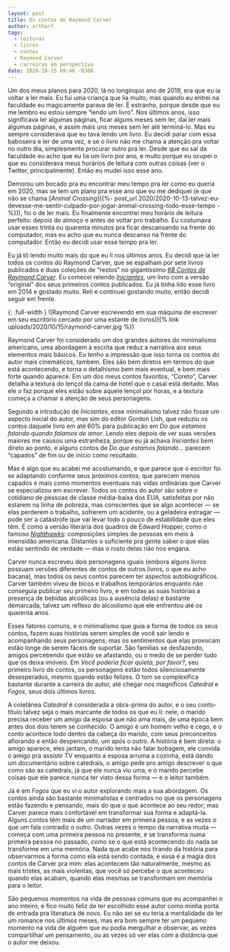 ```yaml
---
layout: post
title: Os contos de Raymond Carver
author: arthurf
tags:
  - leituras
  - livros
  - contos
  - Raymond Carver
  - carreiras em perspectiva
date: 2020-10-15 09:46 -0300
---
```


Um dos meus planos para 2020, lá no longínquo ano de 2019, era que eu ia voltar a ler mais. Eu fui uma criança que lia muito, mas quando eu entrei na faculdade eu magicamente parava de ler. É estranho, porque desde que eu me lembro eu estou sempre “lendo um livro”. Nos últimos anos, isso significava ler algumas páginas, ficar alguns meses sem ler, daí ler mais algumas páginas, e assim mais uns meses sem ler até terminá-lo. Mas eu sempre considerava que eu tava lendo um livro. Eu decidi parar com essa baboseira e ler de uma vez, e se o livro não me chama a atenção pra voltar no outro dia, simplesmente procurar outro pra ler. Desde que eu saí da faculdade eu acho que eu lia um livro por ano, e muito porque eu ocupei o que eu considerava meus horários de leitura com outras coisas (ver o Twitter, principalmente). Então eu mudei isso esse ano.

Demorou um bocado pra eu encontrar meu tempo pra ler como eu queria em 2020, mas se tem um plano pra esse ano que eu me dediquei (e que não se chama [*Animal Crossing*]({%- post_url 2020/2020-10-13-talvez-eu-devesse-me-sentir-culpado-por-jogar-animal-crossing-todo-esse-tempo -%})), foi o de ler mais. Eu finalmente encontrei meu horário de leitura perfeito: depois do almoço e antes de voltar pro trabalho. Eu costumava usar esses trinta ou quarenta minutos pra ficar descansando na frente do computador, mas eu acho que eu nunca descanso na frente do computador. Então eu decidi usar esse tempo pra ler.

Eu já tô lendo muito mais do que eu li nos últimos anos. Eu decidi que ia ler todos os contos do Raymond Carver, que se espalham por sete livros publicados e duas coleções de “restos” no gigantíssimo [_68 Contos de Raymond Carver_](https://www.companhiadasletras.com.br/detalhe.php?codigo=12687). Eu comecei relendo [_Iniciantes_](https://www.companhiadasletras.com.br/detalhe.php?codigo=12686), um livro com a versão “original” dos seus primeiros contos publicados. Eu já tinha lido esse livro em 2014 e gostado muito. Reli e continuei gostando muito, então decidi seguir em frente.

{: .full-width }
![Raymond Carver escrevendo em sua máquina de escrever em seu escritório cercado por uma estante de livros]({% link uploads/2020/10/15/raymond-carver.jpg %})

Raymond Carver foi considerado um dos grandes autores do minimalismo americano, uma abordagem à escrita que reduz a narrativa aos seus elementos mais básicos. Eu tenho a impressão que isso torna os contos do autor mais cinemáticos, também. Eles são bem diretos em termos do que está acontecendo, e torna o detalhismo bem mais eventual, e bem mais forte quando aparece. Em um dos meus contos favoritos, “Coreto”, Carver detalha a textura do lençol da cama de hotel que o casal está deitado. Mas ele o faz porque eles estão sobre aquele lençol por horas, e a textura começa a chamar a atenção de seus personagens.

Segundo a introdução de _Iniciantes_, esse minimalismo talvez não fosse um aspecto inicial do autor, mas sim do editor Gordon Lish, que reduziu os contos daquele livro em até 60% para publicação em _Do que estamos falando quando falamos de amor_. Lendo eles depois de ver suas versões maiores me causou uma estranheza, porque eu já achava _Iniciantes_ bem direto ao ponto, e alguns contos de _Do que estamos falando…_ parecem “capados” de fim ou de início como resultado.

Mas é algo que eu acabei me acostumando, e que parece que o escritor foi se adaptando conforme seus próximos contos, que parecem menos capados e mais como momentos eventuais nas vidas ordinárias que Carver se especializou em escrever. Todos os contos do autor são sobre o cotidiano de pessoas de classe média-baixa dos EUA, satisfeitas por não estarem na linha de pobreza, mas conscientes que se algo acontecer — se elas perderem o trabalho, sofrerem um acidente, ou a geladeira estragar — pode ser a catástrofe que vai levar todo o pouco de estabilidade que eles têm. É como a versão literária dos quadros de Edward Hopper, como o famoso [_Nighthawks_](<https://pt.wikipedia.org/wiki/Nighthawks_(pintura)>): composições simples de pessoas em meio à imensidão americana. Distantes o suficiente pra gente saber o que elas estão sentindo de verdade — mas o rosto delas não nos engana.

Carver nunca escreveu dois personagens iguais (embora alguns livros possuam versões diferentes de contos de outros livros, o que eu acho bacana), mas todos os seus contos parecem ter aspectos autobiográficos. Carver também viveu de bicos e trabalhos temporários enquanto não conseguia publicar seu primeiro livro, e em todas as suas histórias a presença de bebidas alcoólicas (ou a ausência delas) é bastante demarcada, talvez um reflexo do alcoolismo que ele enfrentou até os quarenta anos.

Esses fatores comuns, e o minimalismo que guia a forma de todos os seus contos, fazem suas histórias serem simples de você sair lendo e acompanhando seus personagens; mas os sentimentos que elas provocam estão longe de serem fáceis de suportar. São famílias se desfazendo, amigos percebendo que estão se afastando, ou o medo de se perder tudo que os deixa imóveis. Em _Você poderia ficar quieta, por favor?_, seu primeiro livro de contos, os personagens estão todos silenciosamente desesperados, mesmo quando estão felizes. O tom se complexifica bastante durante a carreira do autor, até chegar nos magníficos _Catedral_ e _Fogos_, seus dois últimos livros.

A coletânea _Catedral_ é considerada a obra-prima do autor, e o seu conto-título talvez seja o mais marcante de todos os que eu li: nele, o marido precisa receber um amigo da esposa que não ama mais, de uma época bem antes dos dois terem se conhecido. O amigo é um homem velho e cego, e o conto acontece todo dentro da cabeça do marido, com seus preconceitos aflorando e então despencando, um após o outro. A história é bem direta: o amigo aparece, eles jantam, o marido tenta não falar bobagem, ele convida o amigo pra assistir TV enquanto a esposa arruma a cozinha, está dando um documentário sobre catedrais, o amigo pede pro amigo descrever o que como são as catedrais, já que ele nunca viu uma, e o marido percebe coisas que ele parece nunca ter visto dessa forma — e o leitor também.

Já é em _Fogos_ que eu vi o autor explorando mais a sua abordagem. Os contos ainda são bastante minimalistas e centrados no que os personagens estão fazendo e pensando, mais do que o que acontece ao seu redor; mas Carver parece mais confortável em transformar sua forma e adaptá-la. Alguns contos têm mais de um narrador em primeira pessoa, e as vezes o que um fala contradiz o outro. Outras vezes o tempo da narrativa muda — começa com uma primeira pessoa no presente, e se transforma numa primeira pessoa no passado, como se o que está acontecendo do nada se transforme em uma memória. Nada que acabe nos tirando da história para observarmos a forma como ela está sendo contada, e essa é a magia dos contos de Carver pra mim: elas acontecem tão naturalmente, mesmo as mais tristes, as mais violentas, que você só percebe o que aconteceu quando elas acabam, quando elas mesmas se transformam em memória para o leitor.

São pequenos momentos na vida de pessoas comuns que eu acompanhei o ano inteiro, e fico muito feliz de ter escolhido esse autor como minha porta de entrada pra literatura de novo. Eu não sei se eu teria a mentalidade de ler um romance nos últimos meses, mas era bom sempre ter um pequeno momento na vida de alguém que eu podia mergulhar e observar, as vezes compartilhar um pensamento, ou as vezes só ver elas com a distância que o autor me deixou.
